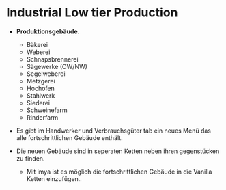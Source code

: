 # Industrial Low tier Production

- **Produktionsgebäude.**

  - Bäkerei
  - Weberei
  - Schnapsbrennerei
  - Sägewerke (OW/NW)
  - Segelweberei
  - Metzgerei
  - Hochofen
  - Stahlwerk
  - Siederei
  - Schweinefarm
  - Rinderfarm

- Es gibt im Handwerker und Verbrauchsgüter tab ein neues Menü das alle fortschrittlichen Gebäude enthält.
- Die neuen Gebäude sind in seperaten Ketten neben ihren gegenstücken zu finden.
  - Mit imya ist es möglich die fortschrittlichen Gebäude in die Vanilla Ketten einzufügen..
